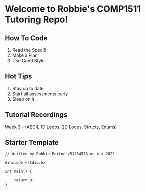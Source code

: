 # Welcome to Robbie's COMP1511 Tutoring Repo!

## How To Code
<ol>
    <li>Read the Spec!!!</li>
    <li>Make a Plan</li>
    <li>Use Good Style</li>

</ol>

## Hot Tips
<ol>
    <li>Stay up to date</li>
    <li>Start all assessments early</li>
    <li>Sleep on it</li>

</ol>

## Tutorial Recordings
[Week 3 - (ASCII, 1D Loops, 2D Loops, Structs, Enums)](https://youtu.be/4lleKPFgx3k)

## Starter Template

```
// Written by Robbie Parton z51234578 on x-x-2022

#include <stdio.h>

int main() {

    return 0;
}
```


<!-- >
